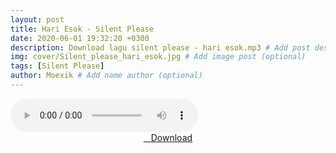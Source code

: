 ```yaml
---
layout: post
title: Hari Esok - Silent Please
date: 2020-06-01 19:32:20 +0300
description: Download lagu silent please - hari esok.mp3 # Add post description (optional)
img: cover/Silent_please_hari_esok.jpg # Add image post (optional)
tags: [Silent Please]
author: Moexik # Add name author (optional)
---
```


<audio class='js-player' style="--plyr-color-main: #212121;" controls>
<source src="https://drive.google.com/uc?authuser=0&id=1koQMJW1AyhHoWKTEx1_4zAESnGUqO736&export=download" type="audio/mp3">
</audio><br />

<center>
<a href="/dl/hariesok-silentplease/" ><i class="fa fa-caret-down" aria-hidden="true"></i>&nbsp; &nbsp;Download</a>
</center><br />
